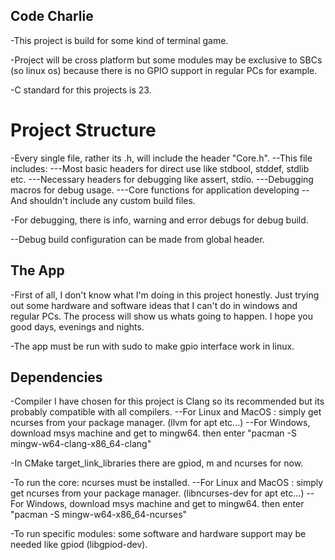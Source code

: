 ## Code Charlie
-This project is build for some kind of terminal game. 

-Project will be cross platform but some modules may be exclusive to SBCs (so linux os) because 
there is no GPIO support in regular PCs for example.

-C standard for this projects is 23.

# Project Structure
-Every single file, rather its .h, will include the header "Core.h".
--This file includes:
---Most basic headers for direct use like stdbool, stddef, stdlib etc.
---Necessary headers for debugging like assert, stdio.
---Debugging macros for debug usage.
---Core functions for application developing
--And shouldn't include any custom build files.

-For debugging, there is info, warning and error debugs for debug build.

--Debug build configuration can be made from global header.

## The App
-First of all, I don't know what I'm doing in this project honestly. Just trying out some hardware and 
software ideas that I can't do in windows and regular PCs. The process will show us whats going to happen.
I hope you good days, evenings and nights.

-The app must be run with sudo to make gpio interface work in linux.

## Dependencies
-Compiler I have chosen for this project is Clang so its recommended but its probably compatible with all compilers.
--For Linux and MacOS : simply get ncurses from your package manager. (llvm for apt etc...)
--For Windows, download msys machine and get to mingw64. then enter "pacman -S mingw-w64-clang-x86_64-clang"

-In CMake target_link_libraries there are gpiod, m and ncurses for now.

-To run the core: ncurses must be installed.
--For Linux and MacOS : simply get ncurses from your package manager. (libncurses-dev for apt etc...)
--For Windows, download msys machine and get to mingw64. then enter "pacman -S mingw-w64-x86_64-ncurses"

-To run specific modules: some software and hardware support may be needed like gpiod (libgpiod-dev).